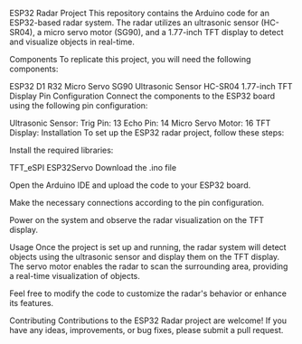 ESP32 Radar Project
This repository contains the Arduino code for an ESP32-based radar system. The radar utilizes an ultrasonic sensor (HC-SR04), a micro servo motor (SG90), and a 1.77-inch TFT display to detect and visualize objects in real-time.

Components
To replicate this project, you will need the following components:

ESP32 D1 R32
Micro Servo SG90
Ultrasonic Sensor HC-SR04
1.77-inch TFT Display
Pin Configuration
Connect the components to the ESP32 board using the following pin configuration:

Ultrasonic Sensor:
Trig Pin: 13
Echo Pin: 14
Micro Servo Motor: 16
TFT Display: 
Installation
To set up the ESP32 radar project, follow these steps:

Install the required libraries:

TFT_eSPI
ESP32Servo
Download the .ino file

Open the Arduino IDE and upload the code to your ESP32 board.

Make the necessary connections according to the pin configuration.

Power on the system and observe the radar visualization on the TFT display.

Usage
Once the project is set up and running, the radar system will detect objects using the ultrasonic sensor and display them on the TFT display. The servo motor enables the radar to scan the surrounding area, providing a real-time visualization of objects.

Feel free to modify the code to customize the radar's behavior or enhance its features.

Contributing
Contributions to the ESP32 Radar project are welcome! If you have any ideas, improvements, or bug fixes, please submit a pull request.

